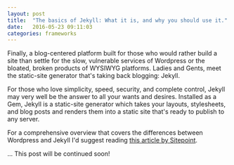 ```yaml
---
layout: post
title:  "The basics of Jekyll: What it is, and why you should use it."
date:   2016-05-23 09:11:03
categories: frameworks
---
```



Finally, a blog-centered platform built for those who would rather build a site than settle for the slow, vulnerable services of Wordpress or the bloated, broken products of WYSIWYG platforms. Ladies and Gents, meet the static-site generator that's taking back blogging: Jekyll.

For those who love simplicity, speed, security, and complete control, Jekyll may very well be the answer to all your wants and desires. Installed as a Gem, Jekyll is a static-site generator which takes your layouts, stylesheets, and blog posts and renders them into a static site that's ready to publish to any server.

For a comprehensive overview that covers the differences between Wordpress and Jekyll I'd suggest reading [this article by Sitepoint][link1].

... This post will be continued soon!

[link1]: https://www.sitepoint.com/wordpress-vs-jekyll-might-want-make-switch/
